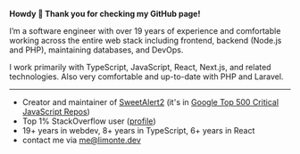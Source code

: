 **Howdy 👋 Thank you for checking my GitHub page!**

I’m a software engineer with over 19 years of experience and comfortable working across the entire web stack including frontend, backend (Node.js and PHP), maintaining databases, and DevOps.

I work primarily with TypeScript, JavaScript, React, Next.js, and related technologies. Also very comfortable and up-to-date with PHP and Laravel.

---

 - Creator and maintainer of [SweetAlert2](https://github.com/sweetalert2/sweetalert2) (it's in [Google Top 500 Critical JavaScript Repos](https://github.com/ossf/criticality_score))
 - Top 1% StackOverflow user ([profile](https://stackoverflow.com/users/1331425/limon-monte?tab=profile))
 - 19+ years in webdev, 8+ years in TypeScript, 6+ years in React
 - contact me via me@limonte.dev
